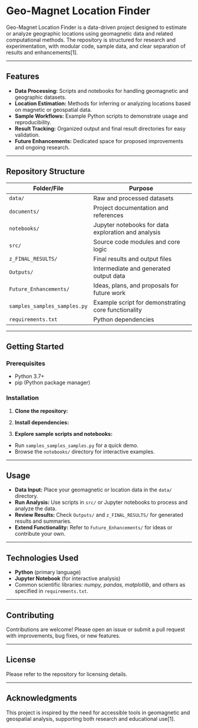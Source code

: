 # Geo-Magnet Location Finder

Geo-Magnet Location Finder is a data-driven project designed to estimate or analyze geographic locations using geomagnetic data and related computational methods. The repository is structured for research and experimentation, with modular code, sample data, and clear separation of results and enhancements[1].

---

## Features

- **Data Processing:** Scripts and notebooks for handling geomagnetic and geographic datasets.
- **Location Estimation:** Methods for inferring or analyzing locations based on magnetic or geospatial data.
- **Sample Workflows:** Example Python scripts to demonstrate usage and reproducibility.
- **Result Tracking:** Organized output and final result directories for easy validation.
- **Future Enhancements:** Dedicated space for proposed improvements and ongoing research.

---

## Repository Structure

| Folder/File                | Purpose                                                        |
|----------------------------|----------------------------------------------------------------|
| `data/`                    | Raw and processed datasets                                     |
| `documents/`               | Project documentation and references                           |
| `notebooks/`               | Jupyter notebooks for data exploration and analysis            |
| `src/`                     | Source code modules and core logic                             |
| `z_FINAL_RESULTS/`         | Final results and output files                                 |
| `Outputs/`                 | Intermediate and generated output data                         |
| `Future_Enhancements/`     | Ideas, plans, and proposals for future work                    |
| `samples_samples_samples.py`| Example script for demonstrating core functionality            |
| `requirements.txt`         | Python dependencies                                            |

---

## Getting Started

### Prerequisites

- Python 3.7+
- pip (Python package manager)

### Installation

1. **Clone the repository:**

2. **Install dependencies:**

3. **Explore sample scripts and notebooks:**
- Run `samples_samples_samples.py` for a quick demo.
- Browse the `notebooks/` directory for interactive examples.

---

## Usage

- **Data Input:** Place your geomagnetic or location data in the `data/` directory.
- **Run Analysis:** Use scripts in `src/` or Jupyter notebooks to process and analyze the data.
- **Review Results:** Check `Outputs/` and `z_FINAL_RESULTS/` for generated results and summaries.
- **Extend Functionality:** Refer to `Future_Enhancements/` for ideas or contribute your own.

---

## Technologies Used

- **Python** (primary language)
- **Jupyter Notebook** (for interactive analysis)
- Common scientific libraries: *numpy, pandas, matplotlib*, and others as specified in `requirements.txt`.

---

## Contributing

Contributions are welcome! Please open an issue or submit a pull request with improvements, bug fixes, or new features.

---

## License

Please refer to the repository for licensing details.

---

## Acknowledgments

This project is inspired by the need for accessible tools in geomagnetic and geospatial analysis, supporting both research and educational use[1].

